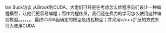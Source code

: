 Ian Buck访谈
从Brook到CUDA，大佬们已经是在考虑怎么给程序员们设计一种编程模型，让他们更容易编程；而作为程序员，我们还在费力的学习怎么使用这种编程模型。。。。。。
最终CUDA组确定的模型是线程模型；并采用c/c++扩展的方式来引入使用CUDA